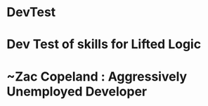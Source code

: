 # DevTest
# Dev Test of skills for Lifted Logic

# ~Zac Copeland : Aggressively Unemployed Developer
